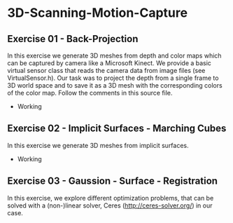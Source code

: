 # 3D-Scanning-Motion-Capture

## Exercise 01 - Back-Projection
In this exercise we generate 3D meshes from depth and color maps which can be captured by camera
like a Microsoft Kinect. We provide a basic virtual sensor class that reads the camera data from image files
(see VirtualSensor.h). Our task was to project the depth from a single frame to 3D world space and to save it
as a 3D mesh with the corresponding colors of the color map. Follow the comments in this source file.
- Working

## Exercise 02 - Implicit Surfaces - Marching Cubes
In this exercise we generate 3D meshes from implicit surfaces.
- Working

## Exercise 03 - Gaussion - Surface - Registration
In this exercise, we explore different optimization problems, that can be solved with a (non-)linear solver,
Ceres (http://ceres-solver.org/) in our case.

